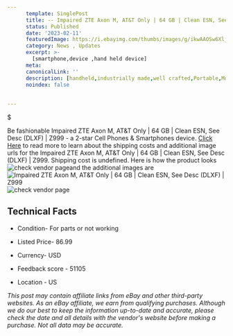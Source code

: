 ```yaml
---
      template: SinglePost
      title: -- Impaired ZTE Axon M, AT&T Only | 64 GB | Clean ESN, See Desc (DLXF) | Z999
      status: Published
      date: '2023-02-11'
      featuredImage: https://i.ebayimg.com/thumbs/images/g/ikwAAOSw6XljxdNT/s-l225.jpg
      category: News , Updates
      excerpt: >-
        [smartphone,device ,hand held device]
      meta:
      canonicalLink: ''
      description: [handheld,industrially made,well crafted,Portable,Mobile,Compact,Convenient,Lightweight,Maneuverable,Man-portable,Miniature,Carriable,Hand-held,Light,Holdable,Transportable,Mobile device,Pocket-sized,On-the-go,Wireless,Cordless,Compact size,Convenient size, smartphone,device ,hand held device]
      noindex: false
      
        
---
```

$

Be fashionable Impaired ZTE Axon M, AT&T Only | 64 GB | Clean ESN, See Desc (DLXF) | Z999 - a 2-star Cell Phones & Smartphones device. [Click Here](https://www.ebay.com/itm/364113462149?hash=item54c6da8385%3Ag%3AikwAAOSw6XljxdNT&mkevt=1&mkcid=1&mkrid=711-53200-19255-0&campid=%253CePNCampaignId%253E&customid=%253CreferenceId%253E&toolid=10049) to read more to learn about the shipping costs and additional image urls for the Impaired ZTE Axon M, AT&T Only | 64 GB | Clean ESN, See Desc (DLXF) | Z999. Shipping cost is undefined. Here is how the product looks ![check vendor page](https://i.ebayimg.com/thumbs/images/g/ikwAAOSw6XljxdNT/s-l225.jpg)and the additional images are![Impaired ZTE Axon M, AT&T Only | 64 GB | Clean ESN, See Desc (DLXF) | Z999](https://i.ebayimg.com/images/g/ikwAAOSw6XljxdNT/s-l1600.jpg)![check vendor page](https://origin-galleryplus.ebayimg.com/ws/web/364113462149_2_0_1/225x225.jpg,https://origin-galleryplus.ebayimg.com/ws/web/364113462149_3_0_1/225x225.jpg,https://origin-galleryplus.ebayimg.com/ws/web/364113462149_4_0_1/225x225.jpg,https://origin-galleryplus.ebayimg.com/ws/web/364113462149_5_0_1/225x225.jpg,https://origin-galleryplus.ebayimg.com/ws/web/364113462149_6_0_1/225x225.jpg,https://origin-galleryplus.ebayimg.com/ws/web/364113462149_7_0_1/225x225.jpg)



 ## Technical Facts 



     
      

 - Condition- For parts or not working 


      

 - Listed Price- 86.99 


      

 - Currency- USD 


      

 - Feedback score - 51105 


      

 - Location - US 


      
      

 *_This post may contain affiliate links from eBay and other third-party websites. As an eBay affiliate, we earn from qualifying purchases. Although we do our best to keep the information up-to-date and accurate, please check the date and all details with the vendor's website before making a purchase. Not all data may be accurate._*






